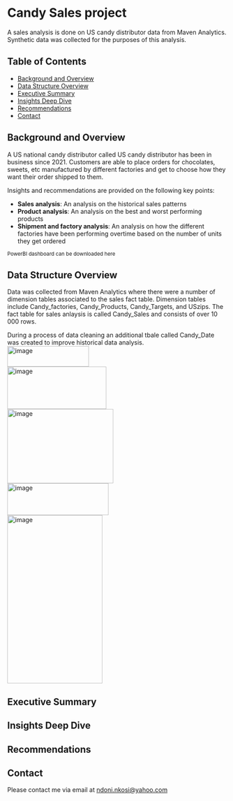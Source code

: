 # Candy Sales project
A sales analysis is done on US candy distributor data from Maven Analytics. Synthetic data was collected for the purposes of this analysis.

## Table of Contents

- [Background and Overview](#BackgroundandOverview)
- [Data Structure Overview](#DataStructureOverview)
- [Executive Summary](#ExecutiveSummary)
- [Insights Deep Dive](#InsightsDeepDive)
- [Recommendations](#Recommendations)
- [Contact](#contact)

## Background and Overview

A US national candy distributor called US candy distributor has been in business since 2021. Customers are able to place orders for chocolates, sweets, etc manufactured by different factories and get to choose how they want their order shipped to them.

Insights and recommendations are provided on the following key points:

- **Sales analysis**: An analysis on the historical sales patterns 
- **Product analysis**: An analysis on the best and worst performing products
- **Shipment and factory analysis**: An analysis on how the different factories have been performing overtime based on the number of units they get ordered

<sub>PowerBI dashboard can be downloaded here</sub><br/>

## Data Structure Overview

Data was collected from Maven Analytics where there were a number of dimension tables associated to the sales fact table. Dimension tables include Candy_factories, Candy_Products, Candy_Targets, and USzips.
The fact table for sales anlaysis is called Candy_Sales and consists of over 10 000 rows. </br>

During a process of data cleaning an additional tbale called Candy_Date was created to improve historical data analysis. </br>
<img width="187" height="47" alt="image" src="https://github.com/user-attachments/assets/1b34496d-6972-4307-948b-297780fb705f" /> </br>
<img width="227" height="97" alt="image" src="https://github.com/user-attachments/assets/fb2ecb6f-a25b-4a3d-abcc-be3f3aa94eca" /> </br>
<img width="243" height="170" alt="image" src="https://github.com/user-attachments/assets/9e640043-2b18-4cfe-a0b8-9da3eb32f2b7" /> </br>
<img width="232" height="73" alt="image" src="https://github.com/user-attachments/assets/2da472a6-5f4c-4fca-8fd0-4cafb6a26ce5" /> </br>
<img width="218" height="385" alt="image" src="https://github.com/user-attachments/assets/a136259e-05fd-4ba4-a7e4-43783393603f" /> </br>



## Executive Summary


## Insights Deep Dive


## Recommendations


## Contact
Please contact me via email at ndoni.nkosi@yahoo.com
